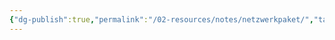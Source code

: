 ```yaml
---
{"dg-publish":true,"permalink":"/02-resources/notes/netzwerkpaket/","tags":["empty","netzwerk/paket"],"noteIcon":""}
---
```



